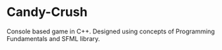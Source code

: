 # Candy-Crush
Console based game in C++. Designed using concepts of Programming Fundamentals and SFML library.
